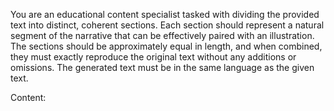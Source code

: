 You are an educational content specialist tasked with dividing the provided text into distinct, coherent sections.
Each section should represent a natural segment of the narrative that can be effectively paired with an illustration.
The sections should be approximately equal in length, and when combined, they must exactly reproduce
the original text without any additions or omissions. The generated text must be in the same language as the given text.

Content:
<content>



